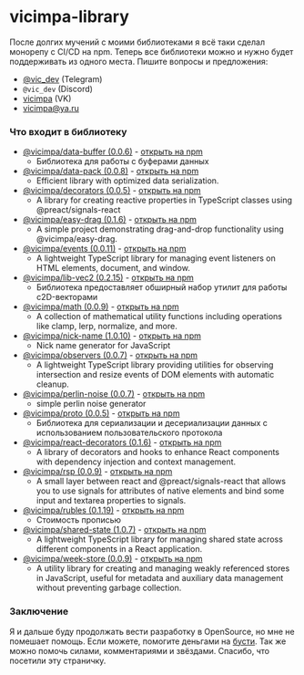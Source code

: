 # vicimpa-library

После долгих мучений с моими библиотеками я всё таки сделал монорепу с CI/CD на
npm. Теперь все библиотеки можно и нужно будет поддерживать из одного места.
Пишите вопросы и предложения:

- [@vic_dev](//t.me/vic_dev) (Telegram)
- `@vic_dev` (Discord)
- [vicimpa](//vk.com/vicimpa) (VK)
- [vicimpa@ya.ru](mailto:vicimpa@ya.ru)

### Что входит в библиотеку

<!-- START_GEN -->

- [@vicimpa/data-buffer (0.0.6)](packages/data-buffer) - [открыть на npm](https://www.npmjs.com/package/@vicimpa/data-buffer)
	- Библиотека для работы с буферами данных
- [@vicimpa/data-pack (0.0.8)](packages/data-pack) - [открыть на npm](https://www.npmjs.com/package/@vicimpa/data-pack)
	- Efficient library with optimized data serialization.
- [@vicimpa/decorators (0.0.5)](packages/decorators) - [открыть на npm](https://www.npmjs.com/package/@vicimpa/decorators)
	- A library for creating reactive properties in TypeScript classes using @preact/signals-react
- [@vicimpa/easy-drag (0.1.6)](packages/easy-drag) - [открыть на npm](https://www.npmjs.com/package/@vicimpa/easy-drag)
	- A simple project demonstrating drag-and-drop functionality using @vicimpa/easy-drag.
- [@vicimpa/events (0.0.11)](packages/events) - [открыть на npm](https://www.npmjs.com/package/@vicimpa/events)
	- A lightweight TypeScript library for managing event listeners on HTML elements, document, and window.
- [@vicimpa/lib-vec2 (0.2.15)](packages/lib-vec2) - [открыть на npm](https://www.npmjs.com/package/@vicimpa/lib-vec2)
	- Библиотека предоставляет обширный набор утилит для работы с2D-векторами
- [@vicimpa/math (0.0.9)](packages/math) - [открыть на npm](https://www.npmjs.com/package/@vicimpa/math)
	- A collection of mathematical utility functions including operations like clamp, lerp, normalize, and more.
- [@vicimpa/nick-name (1.0.10)](packages/nick-name) - [открыть на npm](https://www.npmjs.com/package/@vicimpa/nick-name)
	- Nick name generator for JavaScript
- [@vicimpa/observers (0.0.7)](packages/observers) - [открыть на npm](https://www.npmjs.com/package/@vicimpa/observers)
	- A lightweight TypeScript library providing utilities for observing intersection and resize events of DOM elements with automatic cleanup.
- [@vicimpa/perlin-noise (0.0.7)](packages/perlin-noize) - [открыть на npm](https://www.npmjs.com/package/@vicimpa/perlin-noise)
	- simple perlin noise generator
- [@vicimpa/proto (0.0.5)](packages/proto) - [открыть на npm](https://www.npmjs.com/package/@vicimpa/proto)
	- Библиотека для сериализации и десериализации данных с использованием пользовательского протокола
- [@vicimpa/react-decorators (0.1.6)](packages/react-decorators) - [открыть на npm](https://www.npmjs.com/package/@vicimpa/react-decorators)
	- A library of decorators and hooks to enhance React components with dependency injection and context management.
- [@vicimpa/rsp (0.0.9)](packages/rsp) - [открыть на npm](https://www.npmjs.com/package/@vicimpa/rsp)
	- A small layer between react and @preact/signals-react that allows you to use signals for attributes of native elements and bind some input and textarea properties to signals.
- [@vicimpa/rubles (0.1.19)](packages/rubles) - [открыть на npm](https://www.npmjs.com/package/@vicimpa/rubles)
	- Стоимость прописью
- [@vicimpa/shared-state (1.0.7)](packages/shared-state) - [открыть на npm](https://www.npmjs.com/package/@vicimpa/shared-state)
	- A lightweight TypeScript library for managing shared state across different components in a React application.
- [@vicimpa/week-store (0.0.9)](packages/week-store) - [открыть на npm](https://www.npmjs.com/package/@vicimpa/week-store)
	- A utility library for creating and managing weakly referenced stores in JavaScript, useful for metadata and auxiliary data management without preventing garbage collection.

<!-- END_GEN -->

### Заключение

Я и дальше буду продолжать вести разработку в OpenSource, но мне не помешает
помощь. Если можете, помогите деньгами на [бусти](//boosty.to/vic_dev). Так же
можно помочь силами, комментариями и звёздами. Спасибо, что посетили эту
страничку.
